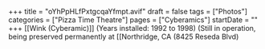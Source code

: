 +++
title = "oYhPpHLfPxtgcqaYfmpt.avif"
draft = false
tags = ["Photos"]
categories = ["Pizza Time Theatre"]
pages = ["Cyberamics"]
startDate = ""
+++
[[Wink (Cyberamic)]] (Years installed: 1992 to 1998) (Still in operation, being preserved permanently at [[Northridge, CA (8425 Reseda Blvd)

